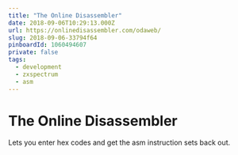 ```yaml
---
title: "The Online Disassembler"
date: 2018-09-06T10:29:13.000Z
url: https://onlinedisassembler.com/odaweb/
slug: 2018-09-06-33794f64
pinboardId: 1060494607
private: false
tags:
  - development
  - zxspectrum
  - asm
---
```


# The Online Disassembler

Lets you enter hex codes and get the asm instruction sets back out.
